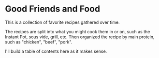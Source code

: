 # Good Friends and Food

This is a collection of favorite recipes gathered over time.

The recipes are split into what you might cook them in or on, such as
the Instant Pot, sous vide, grill, etc. Then organized the recipe by 
main protein, such as "chicken", "beef", "pork".

I'll build a table of contents here as it makes sense.

